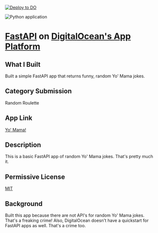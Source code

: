 [![Deploy to DO](https://mp-assets1.sfo2.digitaloceanspaces.com/deploy-to-do/do-btn-blue.svg)](https://cloud.digitalocean.com/apps/new?repo=https://github.com/{mrcartoonster}/{fastapi_DOapp}/tree/{main})

![Python application](https://github.com/mrcartoonster/fastapi_DOapp/workflows/Python%20application/badge.svg)
# [FastAPI](https://fastapi.tiangolo.com/) on [DigitalOcean's App Platform](https://m.do.co/c/beef14f5483f)

## What I Built

Built a simple FastAPI app that returns funny, random Yo' Mama jokes.


## Category Submission

Random Roulette


## App Link

[Yo' Mama!](https://fastapi-d-oapp-tjgd2.ondigitalocean.app/)

## Description

This is a basic FastAPI app of random Yo' Mama jokes. That's pretty much it.


## Permissive License

[MIT](https://github.com/mrcartoonster/fastapi_DOapp/blob/DEV-4-blog-post/LICENSE)


## Background

Built this app because there are not API's for random Yo' Mama jokes. That's a
freaking crime! Also, DigitalOcean doesn't have a quickstart for FastAPI apps
as well. That's a crime too.
